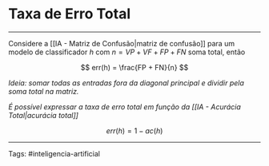 
# Taxa de Erro Total

---

Considere a [[IA - Matriz de Confusão|matriz de confusão]] para um modelo de classificador $h$ com $n=VP+VF+FP+FN$  soma total, então

$$
err(h) = \frac{FP + FN}{n}
$$

*Ideia: somar todas as entradas fora da diagonal principal e dividir pela soma total na matriz.*

*É possível expressar a taxa de erro total em função da [[IA - Acurácia Total|acurácia total]]*

$$
err(h) = 1 - ac(h)
$$

---

Tags: #inteligencia-artificial

